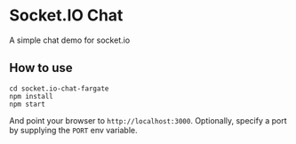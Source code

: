 
# Socket.IO Chat

A simple chat demo for socket.io

## How to use

```
cd socket.io-chat-fargate
npm install
npm start
```

And point your browser to `http://localhost:3000`. Optionally, specify
a port by supplying the `PORT` env variable.
